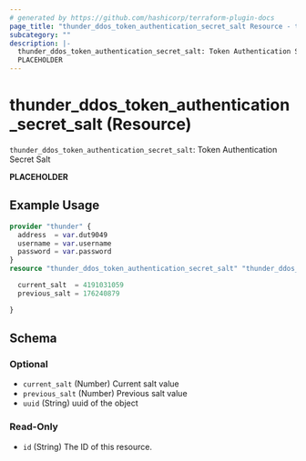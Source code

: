 ```yaml
---
# generated by https://github.com/hashicorp/terraform-plugin-docs
page_title: "thunder_ddos_token_authentication_secret_salt Resource - terraform-provider-thunder"
subcategory: ""
description: |-
  thunder_ddos_token_authentication_secret_salt: Token Authentication Secret Salt
  PLACEHOLDER
---
```


# thunder_ddos_token_authentication_secret_salt (Resource)

`thunder_ddos_token_authentication_secret_salt`: Token Authentication Secret Salt

__PLACEHOLDER__

## Example Usage

```terraform
provider "thunder" {
  address  = var.dut9049
  username = var.username
  password = var.password
}
resource "thunder_ddos_token_authentication_secret_salt" "thunder_ddos_token_authentication_secret_salt" {

  current_salt  = 4191031059
  previous_salt = 176240879

}
```

<!-- schema generated by tfplugindocs -->
## Schema

### Optional

- `current_salt` (Number) Current salt value
- `previous_salt` (Number) Previous salt value
- `uuid` (String) uuid of the object

### Read-Only

- `id` (String) The ID of this resource.


